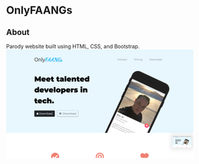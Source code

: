 # OnlyFAANGs

## About

Parody website built using HTML, CSS, and Bootstrap.
![sample screenshot](https://github.com/twang905/OnlyFAANGs/blob/main/images/image.png)
